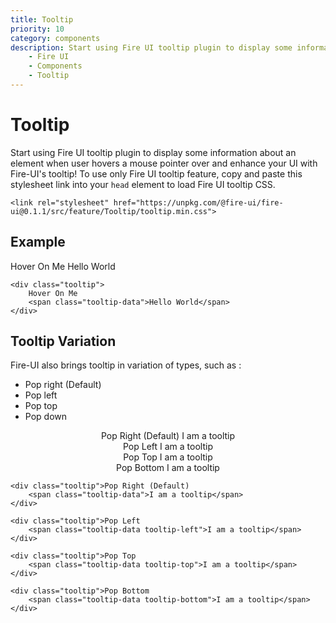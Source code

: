 ```yaml
---
title: Tooltip
priority: 10
category: components
description: Start using Fire UI tooltip plugin to display some information about an element when user hovers a mouse pointer over and enhance your UI with Fire-UI's tooltip!
    - Fire UI
    - Components
    - Tooltip
---
```

# Tooltip
 Start using Fire UI tooltip plugin to display some information about an element when user hovers a mouse pointer over and enhance your UI with Fire-UI's tooltip! To use only Fire UI tooltip feature, copy and paste this stylesheet link into your `head` element to load Fire UI tooltip CSS.
```
<link rel="stylesheet" href="https://unpkg.com/@fire-ui/fire-ui@0.1.1/src/feature/Tooltip/tooltip.min.css">
```
<div class="division">

## Example
<div class="tooltip">
    Hover On Me
    <span class="tooltip-data">Hello World</span>
</div>

```
<div class="tooltip">
    Hover On Me
    <span class="tooltip-data">Hello World</span>
</div>
```

</div>

<div class="division">

## Tooltip Variation
Fire-UI also brings tooltip in variation of types, such as :
- Pop right (Default)
- Pop left
- Pop top
- Pop down

<div class="division-1" style="text-align: center;">
    <div class="col-ex-3">
        <div class="tooltip">Pop Right (Default)
            <span class="tooltip-data">I am a tooltip</span>
        </div>
    </div>
    <div class="col-ex-3">
        <div class="tooltip">Pop Left
            <span class="tooltip-data tooltip-left">I am a tooltip</span>
        </div>
    </div>
    <div class="col-ex-3">
        <div class="tooltip">Pop Top
            <span class="tooltip-data tooltip-top">I am a tooltip</span>
        </div>
    </div>
    <div class="col-ex-3">
        <div class="tooltip">Pop Bottom
            <span class="tooltip-data tooltip-bottom">I am a tooltip</span>
        </div>
    </div>
</div>

```
<div class="tooltip">Pop Right (Default)
    <span class="tooltip-data">I am a tooltip</span>
</div>

<div class="tooltip">Pop Left
    <span class="tooltip-data tooltip-left">I am a tooltip</span>
</div>

<div class="tooltip">Pop Top
    <span class="tooltip-data tooltip-top">I am a tooltip</span>
</div>

<div class="tooltip">Pop Bottom
    <span class="tooltip-data tooltip-bottom">I am a tooltip</span>
</div>
```

</div>